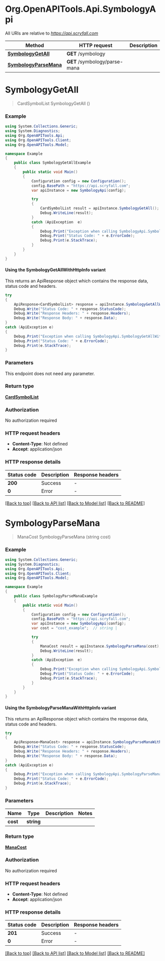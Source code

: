 # Org.OpenAPITools.Api.SymbologyApi

All URIs are relative to *https://api.scryfall.com*

| Method | HTTP request | Description |
|--------|--------------|-------------|
| [**SymbologyGetAll**](SymbologyApi.md#symbologygetall) | **GET** /symbology |  |
| [**SymbologyParseMana**](SymbologyApi.md#symbologyparsemana) | **GET** /symbology/parse-mana |  |

<a id="symbologygetall"></a>
# **SymbologyGetAll**
> CardSymbolList SymbologyGetAll ()



### Example
```csharp
using System.Collections.Generic;
using System.Diagnostics;
using Org.OpenAPITools.Api;
using Org.OpenAPITools.Client;
using Org.OpenAPITools.Model;

namespace Example
{
    public class SymbologyGetAllExample
    {
        public static void Main()
        {
            Configuration config = new Configuration();
            config.BasePath = "https://api.scryfall.com";
            var apiInstance = new SymbologyApi(config);

            try
            {
                CardSymbolList result = apiInstance.SymbologyGetAll();
                Debug.WriteLine(result);
            }
            catch (ApiException  e)
            {
                Debug.Print("Exception when calling SymbologyApi.SymbologyGetAll: " + e.Message);
                Debug.Print("Status Code: " + e.ErrorCode);
                Debug.Print(e.StackTrace);
            }
        }
    }
}
```

#### Using the SymbologyGetAllWithHttpInfo variant
This returns an ApiResponse object which contains the response data, status code and headers.

```csharp
try
{
    ApiResponse<CardSymbolList> response = apiInstance.SymbologyGetAllWithHttpInfo();
    Debug.Write("Status Code: " + response.StatusCode);
    Debug.Write("Response Headers: " + response.Headers);
    Debug.Write("Response Body: " + response.Data);
}
catch (ApiException e)
{
    Debug.Print("Exception when calling SymbologyApi.SymbologyGetAllWithHttpInfo: " + e.Message);
    Debug.Print("Status Code: " + e.ErrorCode);
    Debug.Print(e.StackTrace);
}
```

### Parameters
This endpoint does not need any parameter.
### Return type

[**CardSymbolList**](CardSymbolList.md)

### Authorization

No authorization required

### HTTP request headers

 - **Content-Type**: Not defined
 - **Accept**: application/json


### HTTP response details
| Status code | Description | Response headers |
|-------------|-------------|------------------|
| **200** | Success |  -  |
| **0** | Error |  -  |

[[Back to top]](#) [[Back to API list]](../README.md#documentation-for-api-endpoints) [[Back to Model list]](../README.md#documentation-for-models) [[Back to README]](../README.md)

<a id="symbologyparsemana"></a>
# **SymbologyParseMana**
> ManaCost SymbologyParseMana (string cost)



### Example
```csharp
using System.Collections.Generic;
using System.Diagnostics;
using Org.OpenAPITools.Api;
using Org.OpenAPITools.Client;
using Org.OpenAPITools.Model;

namespace Example
{
    public class SymbologyParseManaExample
    {
        public static void Main()
        {
            Configuration config = new Configuration();
            config.BasePath = "https://api.scryfall.com";
            var apiInstance = new SymbologyApi(config);
            var cost = "cost_example";  // string | 

            try
            {
                ManaCost result = apiInstance.SymbologyParseMana(cost);
                Debug.WriteLine(result);
            }
            catch (ApiException  e)
            {
                Debug.Print("Exception when calling SymbologyApi.SymbologyParseMana: " + e.Message);
                Debug.Print("Status Code: " + e.ErrorCode);
                Debug.Print(e.StackTrace);
            }
        }
    }
}
```

#### Using the SymbologyParseManaWithHttpInfo variant
This returns an ApiResponse object which contains the response data, status code and headers.

```csharp
try
{
    ApiResponse<ManaCost> response = apiInstance.SymbologyParseManaWithHttpInfo(cost);
    Debug.Write("Status Code: " + response.StatusCode);
    Debug.Write("Response Headers: " + response.Headers);
    Debug.Write("Response Body: " + response.Data);
}
catch (ApiException e)
{
    Debug.Print("Exception when calling SymbologyApi.SymbologyParseManaWithHttpInfo: " + e.Message);
    Debug.Print("Status Code: " + e.ErrorCode);
    Debug.Print(e.StackTrace);
}
```

### Parameters

| Name | Type | Description | Notes |
|------|------|-------------|-------|
| **cost** | **string** |  |  |

### Return type

[**ManaCost**](ManaCost.md)

### Authorization

No authorization required

### HTTP request headers

 - **Content-Type**: Not defined
 - **Accept**: application/json


### HTTP response details
| Status code | Description | Response headers |
|-------------|-------------|------------------|
| **201** | Success |  -  |
| **0** | Error |  -  |

[[Back to top]](#) [[Back to API list]](../README.md#documentation-for-api-endpoints) [[Back to Model list]](../README.md#documentation-for-models) [[Back to README]](../README.md)

